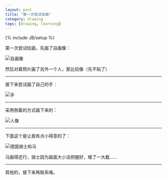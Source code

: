 ```yaml
---
layout: post
title: "第一次尝试绘画"
category: drawing
tags: [drawing, learning]
---
```

{% include JB/setup %}

第一次尝试绘画，先画了自画像：

![自画像](http://oppih.me/drawing/2012-02-11-Me.JPG "Me")

然后对着照片画了另外一个人，那比较像（先不贴了）

----

接下来尝试画了自己的手：

![手](http://oppih.me/drawing/2012-02-11-Hand.JPG "Hand")

----

采用倒着的方式画下来的：

![人像](http://oppih.me/drawing/2012-02-11-Person.JPG "Person")

---

下面这个是让我有点小得意的了：

![德国骑士和马](http://oppih.me/drawing/2012-02-11-Knight-and-Horse.JPG "德国骑士和马")

马画得还行，骑士因为画面大小没把握好，矮了一大截……

----

其他的，接下来再联系咯。